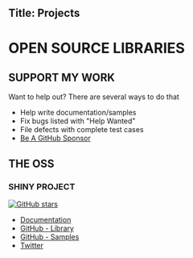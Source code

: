 Title: Projects
---

# OPEN SOURCE LIBRARIES

## SUPPORT MY WORK

Want to help out?  There are several ways to do that

* Help write documentation/samples
* Fix bugs listed with "Help Wanted"
* File defects with complete test cases
* [Be A GitHub Sponsor](https://github.com/sponsors/aritchie)


## THE OSS

### SHINY PROJECT

[![GitHub stars](https://img.shields.io/github/stars/shinyorg/shiny.svg?style=social&label=Stars)](https://github.com/shinyorg/shiny) 
* [Documentation](https://shinylib.net)
* [GitHub - Library](https://github.com/shinyorg/shiny)
* [GitHub - Samples](https://samples.shinylib.net)
* [Twitter](https://twitter.com/shinydotnet)